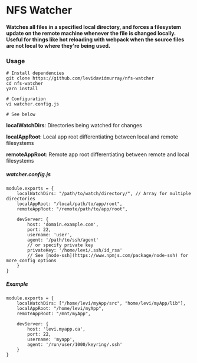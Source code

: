 # NFS Watcher
#### Watches all files in a specified local directory, and forces a filesystem update on the remote machine whenever the file is changed locally. Useful for things like hot reloading with webpack when the source files are not local to where they're being used.

### Usage
```shell
# Install dependencies
git clone https://github.com/levidavidmurray/nfs-watcher
cd nfs-watcher
yarn install
```

```shell
# Configuration
vi watcher.config.js

# See below
```

**localWatchDirs**: Directories being watched for changes

**localAppRoot**: Local app root differentiating between local and remote filesystems

**remoteAppRoot**: Remote app root differentiating between remote and local filesystems

##### watcher.config.js
```config
module.exports = {
	localWatchDirs: "/path/to/watch/directory/", // Array for multiple directories
	localAppRoot: "/local/path/to/app/root",
	remoteAppRoot: "/remote/path/to/app/root",

	devServer: {
		host: 'domain.example.com',
		port: 22,
		username: 'user',
		agent: '/path/to/ssh/agent'
		// or specify private key
		privateKey: '/home/levi/.ssh/id_rsa'
		// See [node-ssh](https://www.npmjs.com/package/node-ssh) for more config options
	}
}
```

##### Example
```config
module.exports = {
	localWatchDirs: ["/home/levi/myApp/src", "home/levi/myApp/lib"],
	localAppRoot: "/home/levi/myApp",
	remoteAppRoot: "/mnt/myApp",

	devServer: {
		host: 'levi.myapp.ca',
		port: 22,
		username: 'myapp',
		agent: '/run/user/1000/keyring/.ssh'
	}
}
```
